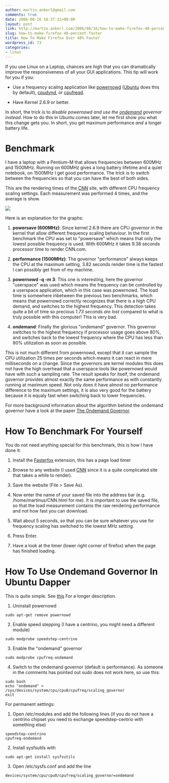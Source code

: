 ```yaml
---
author: martin.ankerl@gmail.com
comments: true
date: 2006-08-16 18:37:11+00:00
layout: post
link: http://martin.ankerl.com/2006/08/16/how-to-make-firefox-40-percent-faster/
slug: how-to-make-firefox-40-percent-faster
title: How To Make Firefox Over 40% Faster
wordpress_id: 73
categories:
- linux
---
```


If you use Linux on a Laptop, chances are high that you can dramatically improve the responsiveness of all your GUI applications. This tip will work for you if you:




  * Use a frequency scaling application like [powernowd](http://www.deater.net/john/powernowd.html) ([Ubuntu](http://www.ubuntu.com/) does this by default), [cpudynd](http://mnm.uib.es/gallir/cpudyn/), or [cpufreqd](http://cpufreqd.sourceforge.net/).

  * Have Kernel 2.6.9 or better.


In short, the trick is to _disable powernowd and use the [ondemand](http://linux.inet.hr/ols2006_the_ondemand_governor.html) governor instead_. How to do this in Ubuntu comes later, let me first show you what this change gets you. In short, you get maximum performance _and_ a longer battery life.
<!-- more -->


# Benchmark


I have a laptop with a Pentium-M that allows frequencies between 600MHz and 1500MHz. Running on 600MHz gives a long battery lifetime and a quiet notebook, on 1500MHz I get good performance. The trick is to switch between the frequencies so that you can have the best of both sides.

This are the rendering times of the [CNN](http://www.cnn.com/) site, with different CPU frequency scaling settings. Each measurement was performed 4 times, and the average is show.

![](/files/ondemand.png)

Here is an explanation for the graphs:




  1. **powersave (600MHz)**: Since kernel 2.6.9 there are CPU governor in the kernel that allow different frequency scaling behaviour. In the first benchmark the CPU was set to "powersave" which means that only the lowest possible frequency is used. With 600MHz it takes 9.38 seconds processor time to render CNN.com.




  2. **performance (1500MHz)**: The governor "performance" always keeps the CPU at the maximum setting, 3.82 seconds render time is the fastest I can possibly get from of my machine.




  3. **powernowd -q -m 3**: This one is interesting, here the governor "userspace" was used which means the frequency can be controlled by a userspace application, which in this case was powernowd. The load time is somewhere inbetween the previous two benchmarks, which means that powernowd correctly recognizes that there is a high CPU demand, and switches to the highest frequency. This detection takes quite a bit of time so precious _1.73 seconds are lost_ compared to what is truly possible with this computer! This is very bad.




  4. **ondemand**: Finally the glorious "ondemand" governor. This governor switches to the highest frequency if processor usage goes above 80%, and switches back to the lowest frequency where the CPU has less than 80% utilization as soon as possible.

This is not much different from powernowd, except that it can sample the CPU utilization 25 times per seconds which means it can react in mere milliseconds on a change. Since the governors are kernel modules this does not have the high overhead that a userspace tools like powernowd would have with such a sampling rate. The result speaks for itself, the ondemand governor provides almost exactly the same performance as with constantly running at maximum speed. Not only does it have almost no performance difference to the maximum settings, it is also very good for the battery because it is equaly fast when switching back to lower frequencies.

For more background information about the algorithm behind the ondemand governor have a look at the paper [The Ondemand Governor](http://linux.inet.hr/files/ols2006/pallipadi-reprint.pdf).







# How To Benchmark For Yourself


You do not need anything special for this benchmark, this is how I have done it:




  1. Install the [Fasterfox](http://fasterfox.mozdev.org/) extension, this has a page load timer



  2. Browse to any website (I used [CNN](http://www.cnn.com/) since it is a quite complicated site that takes a while to render).



  3. Save the website (File > Save As).



  4. Now enter the name of your saved file into the address bar (e.g. /home/martinus/CNN.html for me). It is important to use the saved file, so that the load measurement contains the raw rendering performance and not how fast you can download.



  5. Wait about 5 seconds, so that you can be sure whatever you use for frequency scaling has switched to the lowest MHz setting.



  6. Press Enter.



  7. Have a look at the timer (lower right corner of firefox) when the page has finished loading.






# How To Use Ondemand Governor In Ubuntu Dapper


This is quite simple. See [this](http://dietrich.wordpress.com/2006/06/22/ubuntu-ondemand-cpu-frequency/) For a longer description.




  1. Uninstall powernowd

    
    sudo apt-get remove powernowd



  2. Enable speed stepping (I have a centrino, you might need a different module)

    
    sudo modprobe speedstep-centrino



  3. Enable the "ondemand" governor

    
    sudo modprobe cpufreq-ondemand



  4. Switch to the ondemand governor (default is performance). As someone in the comments has pointed out sudo does not work here, so use this:

    
    sudo bash
    echo "ondemand" > /sys/devices/system/cpu/cpu0/cpufreq/scaling_governor
    exit




For permanent settings:


  1. Open /etc/modules and add the following lines (if you do not have a centrino chipset you need to exchange speedstep-centrio with something else)

    
    speedstep-centrino
    cpufreq-ondemand





  2. Install sysfsutils with

    
    sudo apt-get install sysfsutils




  3. Open /etc/sysfs.conf and add the line

    
    devices/system/cpu/cpu0/cpufreq/scaling_governor=ondemand



